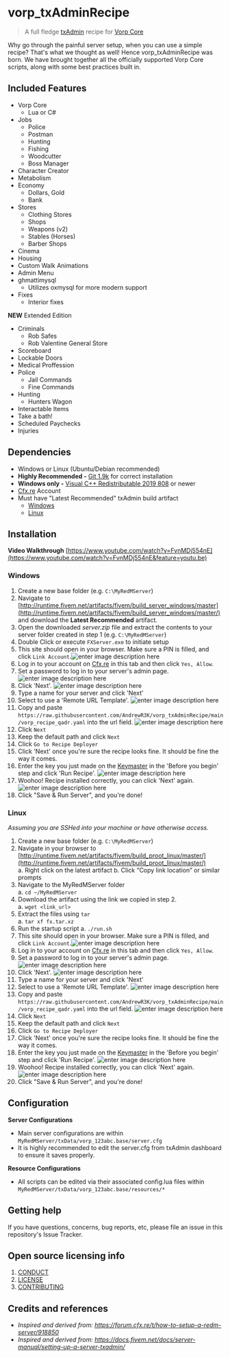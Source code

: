 # vorp_txAdminRecipe
> A full fledge [txAdmin](https://txadm.in/) recipe for [Vorp Core](http://docs.vorpcore.com:3000/)

Why go through the painful server setup, when you can use a simple recipe? That's what we thought as well! Hence vorp_txAdminRecipe was born. We have brought together all the officially supported Vorp Core scripts, along with some best practices built in.

 ## Included Features
 - Vorp Core 
	 - Lua or C#
 - Jobs
	 - Police
	 - Postman
	 - Hunting
	 - Fishing
	 - Woodcutter
	 - Boss Manager
 - Character Creator
 - Metabolism
 - Economy
	 - Dollars, Gold
	 - Bank
 - Stores
	 - Clothing Stores
	 - Shops
	 - Weapons (v2)
	 - Stables (Horses)
	 - Barber Shops
 - Cinema
 - Housing
 - Custom Walk Animations
 - Admin Menu
 - ghmattimysql
	 - Utilizes oxmysql for more modern support
- Fixes
	- Interior fixes

**NEW** Extended Edition
- Criminals
	 - Rob Safes
	 - Rob Valentine General Store
- Scoreboard
- Lockable Doors
- Medical Proffession
- Police
	- Jail Commands
	- Fine Commands
- Hunting
	- Hunters Wagon
- Interactable Items
- Take a bath!
- Scheduled Paychecks
- Injuries


## Dependencies
-   Windows or Linux (Ubuntu/Debian recommended)
-   **Highly Recommended -**  [Git  1.9k](https://git-scm.com/downloads)  for correct installation
-   **Windows only -**  [Visual C++ Redistributable 2019  808](https://aka.ms/vs/16/release/VC_redist.x64.exe)  or newer
- [Cfx.re](https://forum.cfx.re/) Account
- Must have "Latest Recommended" txAdmin build artifact
	- [Windows](http://runtime.fivem.net/artifacts/fivem/build_server_windows/master/) 
	- [Linux](http://runtime.fivem.net/artifacts/fivem/build_proot_linux/master/)

## Installation
**Video Walkthrough** 
[https://www.youtube.com/watch?v=FvnMDj554nE](https://www.youtube.com/watch?v=FvnMDj554nE&feature=youtu.be)

### Windows
1.  Create a new base folder (e.g.  `C:\MyRedMServer`)
2. Navigate to [http://runtime.fivem.net/artifacts/fivem/build_server_windows/master](http://runtime.fivem.net/artifacts/fivem/build_server_windows/master/)  and download the  **Latest Recommended**  artifact.
3. Open the downloaded  _server.zip_  file and extract the contents to your server folder created in step 1 (e.g.  `C:\MyRedMServer`)
4. Double Click or execute `FXServer.exe` to initiate setup
5. This site should open in your browser. Make sure a PIN is filled, and click `Link Account`.![enter image description here](https://docs.fivem.net/server-setup/windows-step2-2.png)
6.  Log in to your account on [Cfx.re](https://forum.cfx.re/) in this tab and then click `Yes, Allow`.
7. Set a password to log in to your server's admin page. ![enter image description here](https://docs.fivem.net/server-setup/windows-step2-4.png)
8. Click 'Next'. ![enter image description here](https://docs.fivem.net/server-setup/windows-step2-5.png)
9. Type a name for your server and click 'Next'
10. Select to use a 'Remote URL Template'. ![enter image description here](https://i.gyazo.com/4022332cac1f6611d325707b27452910.png)
11. Copy and paste `https://raw.githubusercontent.com/AndrewR3K/vorp_txAdminRecipe/main/vorp_recipe_qadr.yaml` into the url field. ![enter image description here](https://i.gyazo.com/2a77dc66fa5c5279a4458daab59b3ba5.png)
12. Click `Next`
13. Keep the default path and click `Next`
14. Click `Go to Recipe Deployer`
15. Click 'Next' once you're sure the recipe looks fine. It should be fine the way it comes.
16. Enter the key you just made on the [Keymaster](https://keymaster.fivem.net/) in the 'Before you begin' step and click 'Run Recipe'. ![enter image description here](https://docs.fivem.net/server-setup/windows-step2-12.png)
17. Woohoo! Recipe installed correctly, you can click 'Next' again. ![enter image description here](https://docs.fivem.net/server-setup/windows-step2-13.png)
18. Click "Save & Run Server", and you're done!
 

### Linux
_Assuming you are SSHed into your machine or have otherwise access._
1.  Create a new base folder (e.g.  `C:\MyRedMServer`)
2. Navigate in your browser to  [http://runtime.fivem.net/artifacts/fivem/build_proot_linux/master/](http://runtime.fivem.net/artifacts/fivem/build_proot_linux/master/)  
    a. Right click on the latest artifact
    b. Click “Copy link location” or similar prompts
3. Navigate to the MyRedMServer folder  
    a.  `cd ~/MyRedMServer`
4. Download the artifact using the link we copied in step 2.  
    a.  `wget <link_url>`
5.  Extract the files using  `tar`  
    a.  `tar xf fx.tar.xz`
6. Run the startup script
	a. `./run.sh`
7.  This site should open in your browser. Make sure a PIN is filled, and click `Link Account`.![enter image description here](https://docs.fivem.net/server-setup/windows-step2-2.png)
8.  Log in to your account on [Cfx.re](https://forum.cfx.re/) in this tab and then click `Yes, Allow`.
9. Set a password to log in to your server's admin page. ![enter image description here](https://docs.fivem.net/server-setup/windows-step2-4.png)
10. Click 'Next'. ![enter image description here](https://docs.fivem.net/server-setup/windows-step2-5.png)
11. Type a name for your server and click 'Next'
12. Select to use a 'Remote URL Template'. ![enter image description here](https://i.gyazo.com/4022332cac1f6611d325707b27452910.png)
13. Copy and paste `https://raw.githubusercontent.com/AndrewR3K/vorp_txAdminRecipe/main/vorp_recipe_qadr.yaml` into the url field. ![enter image description here](https://i.gyazo.com/2a77dc66fa5c5279a4458daab59b3ba5.png)
14. Click `Next`
15. Keep the default path and click `Next`
16. Click `Go to Recipe Deployer`
17. Click 'Next' once you're sure the recipe looks fine. It should be fine the way it comes.
18. Enter the key you just made on the [Keymaster](https://keymaster.fivem.net/) in the 'Before you begin' step and click 'Run Recipe'. ![enter image description here](https://docs.fivem.net/server-setup/windows-step2-12.png)
19. Woohoo! Recipe installed correctly, you can click 'Next' again. ![enter image description here](https://docs.fivem.net/server-setup/windows-step2-13.png)
20. Click "Save & Run Server", and you're done!

## Configuration
**Server Configurations**
- Main server configurations are within `MyRedMServer/txData/vorp_123abc.base/server.cfg`
- It is highly recommended to edit the server.cfg from txAdmin dashboard to ensure it saves properly.

**Resource Configurations**

- All scripts can be edited via their associated config.lua files within  `MyRedMServer/txData/vorp_123abc.base/resources/*`

## Getting help

If you have questions, concerns, bug reports, etc, please file an issue in this repository's Issue Tracker.


## Open source licensing info
1. [CONDUCT](CODE_OF_CONDUCT.md)
2. [LICENSE](LICENSE)
3.  [CONTRIBUTING](CONTRIBUTING.md)


## Credits and references

- _Inspired and derived from: https://forum.cfx.re/t/how-to-setup-a-redm-server/918850_
- _Inspired and derived from: https://docs.fivem.net/docs/server-manual/setting-up-a-server-txadmin/_
